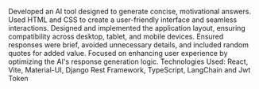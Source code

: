 Developed an AI tool designed to generate concise, motivational answers.
Used HTML and CSS to create a user-friendly interface and seamless interactions.
Designed and implemented the application layout, ensuring compatibility across desktop, tablet, and mobile devices.
Ensured responses were brief, avoided unnecessary details, and included random quotes for added value. Focused on enhancing user experience by optimizing the AI's response generation logic.
Technologies Used:
React, Vite, Material-UI, Django Rest Framework, TypeScript, LangChain and Jwt Token
